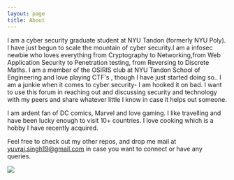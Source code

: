 ```yaml
---
layout: page
title: About
---
```


<p class="message">
  I am a cyber security graduate student at NYU Tandon (formerly NYU Poly). 
  I have just begun to scale the mountain of cyber security.I am a infosec newbie who loves everything from Cryptography to Networking,from Web Application Security to Penetration testing, from Reversing to Discrete Maths. I am a member of the OSIRIS club at NYU Tandon School of Engineering and love playing CTF's , though I have just started doing so.. I am a junkie when it comes to cyber security- I am hooked it on bad. I want to use this forum in reaching out and discussing security and technology with my peers and share whatever little I know in case it helps out someone.
  
  I am ardent fan of DC comics, Marvel and love gaming. I like travelling and have been lucky enough to visit 10+ countries. I love cooking which is a hobby I have recently acquired. 

  Feel free to check out my other repos, and drop me mail at yuvraj.singh19@gmail.com in case you want to connect or have any queries.

</p>

<img style="margin:0;padding:0" src="{{ site.url }}/public/imgs/about/cp4.jpg" />
